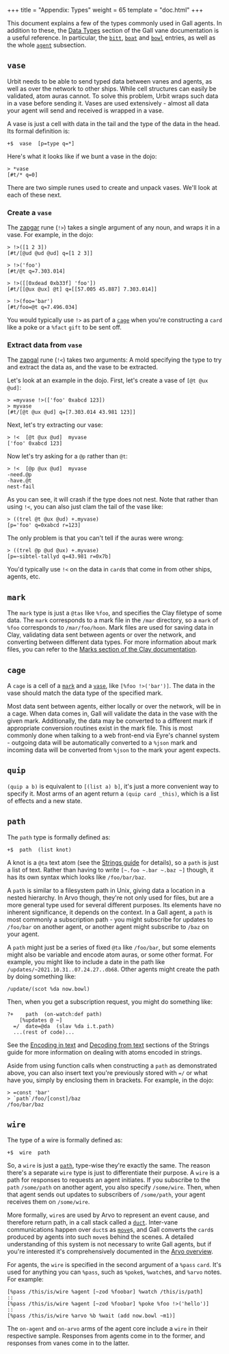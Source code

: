 +++
title = "Appendix: Types"
weight = 65
template = "doc.html"
+++

This document explains a few of the types commonly used in Gall agents. In
addition to these, the [Data Types](/docs/arvo/gall/data-types) section of the
Gall vane documentation is a useful reference. In particular, the
[`bitt`](/docs/arvo/gall/data-types#bitt),
[`boat`](/docs/arvo/gall/data-types#boat) and
[`bowl`](/docs/arvo/gall/data-types#bowl) entries, as well as the whole
[`agent`](/docs/arvo/gall/data-types#agent) subsection.

## `vase`

Urbit needs to be able to send typed data between vanes and agents, as well as
over the network to other ships. While cell structures can easily be validated,
atom auras cannot. To solve this problem, Urbit wraps such data in a vase before
sending it. Vases are used extensively - almost all data your agent will send
and received is wrapped in a vase.

A vase is just a cell with data in the tail and the type of the data in the
head. Its formal definition is:

```hoon
+$  vase  [p=type q=*]
```

Here's what it looks like if we bunt a vase in the dojo:

```
> *vase
[#t/* q=0]
```

There are two simple runes used to create and unpack vases. We'll look at each
of these next.

### Create a `vase`

The [zapgar](https://urbit.org/docs/hoon/reference/rune/zap#-zapgar) rune (`!>`)
takes a single argument of any noun, and wraps it in a vase. For example, in the
dojo:

```
> !>([1 2 3])
[#t/[@ud @ud @ud] q=[1 2 3]]

> !>('foo')
[#t/@t q=7.303.014]

> !>([[0xdead 0xb33f] 'foo'])
[#t/[[@ux @ux] @t] q=[[57.005 45.887] 7.303.014]]

> !>(foo='bar')
[#t/foo=@t q=7.496.034]
```

You would typically use `!>` as part of a [`cage`](#cage) when you're
constructing a `card` like a poke or a `%fact` `gift` to be sent off.

### Extract data from `vase`

The [zapgal](https://urbit.org/docs/hoon/reference/rune/zap#-zapgal) rune (`!<`)
takes two arguments: A mold specifying the type to try and extract the data as,
and the vase to be extracted.

Let's look at an example in the dojo. First, let's create a vase of `[@t @ux @ud]`:

```
> =myvase !>(['foo' 0xabcd 123])
> myvase
[#t/[@t @ux @ud] q=[7.303.014 43.981 123]]
```

Next, let's try extracting our vase:

```
> !<  [@t @ux @ud]  myvase
['foo' 0xabcd 123]
```

Now let's try asking for a `@p` rather than `@t`:

```
> !<  [@p @ux @ud]  myvase
-need.@p
-have.@t
nest-fail
```

As you can see, it will crash if the type does not nest. Note that
rather than using `!<`, you can also just clam the tail of the vase like:

```
> ((trel @t @ux @ud) +.myvase)
[p='foo' q=0xabcd r=123]
```

The only problem is that you can't tell if the auras were wrong:

```
> ((trel @p @ud @ux) +.myvase)
[p=~sibtel-tallyd q=43.981 r=0x7b]
```

You'd typically use `!<` on the data in `card`s that come in from other ships,
agents, etc.

## `mark`

The `mark` type is just a `@tas` like `%foo`, and specifies the Clay filetype of
some data. The `mark` corresponds to a mark file in the `/mar` directory, so a
`mark` of `%foo` corresponds to `/mar/foo/hoon`. Mark files are used for saving
data in Clay, validating data sent between agents or over the network, and
converting between different data types. For more information about mark files,
you can refer to the [Marks section of the Clay
documentation](/docs/arvo/clay/marks/marks).

## `cage`

A `cage` is a cell of a [`mark`](#mark) and a [`vase`](#vase), like `[%foo !>('bar')]`. The data in the vase should match the data type of the specified
mark.

Most data sent between agents, either locally or over the network, will be in a
cage. When data comes in, Gall will validate the data in the vase with the given
mark. Additionally, the data may be converted to a different mark if appropriate
conversion routines exist in the mark file. This is most commonly done when
talking to a web front-end via Eyre's channel system - outgoing data will be
automatically converted to a `%json` mark and incoming data will be converted
from `%json` to the mark your agent expects.

## `quip`

`(quip a b)` is equivalent to `[(list a) b]`, it's just a more convenient way to
specify it. Most arms of an agent return a `(quip card _this)`, which is a list
of effects and a new state.

## `path`

The `path` type is formally defined as:

```hoon
+$  path  (list knot)
```

A knot is a `@ta` text atom (see the [Strings guide](/docs/hoon/guides/strings)
for details), so a `path` is just a list of text. Rather than having to write
`[~.foo ~.bar ~.baz ~]` though, it has its own syntax which looks like
`/foo/bar/baz`.

A `path` is similar to a filesystem path in Unix, giving data a location in a
nested hierarchy. In Arvo though, they're not only used for files, but are a
more general type used for several different purposes. Its elements have no
inherent significance, it depends on the context. In a Gall agent, a `path` is
most commonly a subscription path - you might subscribe for updates to
`/foo/bar` on another agent, or another agent might subscribe to `/baz` on your
agent.

A `path` might just be a series of fixed `@ta` like `/foo/bar`, but some
elements might also be variable and encode atom auras, or some other format. For
example, you might like to include a date in the path like
`/updates/~2021.10.31..07.24.27..db68`. Other agents might create the path by
doing something like:

```hoon
/update/(scot %da now.bowl)
```

Then, when you get a subscription request, you might do something like:

```hoon
?+    path  (on-watch:def path)
    [%updates @ ~]
  =/  date=@da  (slav %da i.t.path)
  ...(rest of code)...
```

See the [Encoding in text](/docs/hoon/guides/strings#encoding-in-text) and
[Decoding from text](/docs/hoon/guides/strings#decoding-from-text) sections of
the Strings guide for more information on dealing with atoms encoded in strings.

Aside from using function calls when constructing a `path` as demonstrated
above, you can also insert text you're previously stored with `=/` or what have
you, simply by enclosing them in brackets. For example, in the dojo:

```
> =const 'bar'
> `path`/foo/[const]/baz
/foo/bar/baz
```

## `wire`

The type of a wire is formally defined as:

```hoon
+$  wire  path
```

So, a `wire` is just a [`path`](#path), type-wise they're exactly the same. The
reason there's a separate `wire` type is just to differentiate their purpose. A
`wire` is a path for responses to requests an agent initiates. If you subscribe
to the `path` `/some/path` on another agent, you also specify `/some/wire`.
Then, when that agent sends out updates to subscribers of `/some/path`, your
agent receives them on `/some/wire`.

More formally, `wire`s are used by Arvo to represent an event cause, and
therefore return path, in a call stack called a
[`duct`](/docs/arvo/overview#duct). Inter-vane communications happen over
`duct`s as [`move`](/docs/arvo/overview#moves)s, and Gall converts the `card`s
produced by agents into such `move`s behind the scenes. A detailed understanding
of this system is not necessary to write Gall agents, but if you're interested
it's comprehensively documented in the [Arvo
overview](/docs/arvo/overview).

For agents, the `wire` is specified in the second argument of a `%pass` `card`.
It's used for anything you can `%pass`, such as `%poke`s, `%watch`es, and
`%arvo` notes. For example:

```hoon
[%pass /this/is/wire %agent [~zod %foobar] %watch /this/is/path]
::
[%pass /this/is/wire %agent [~zod %foobar] %poke %foo !>('hello')]
::
[%pass /this/is/wire %arvo %b %wait (add now.bowl ~m1)]
```

The `on-agent` and `on-arvo` arms of the agent core include a `wire` in their
respective sample. Responses from agents come in to the former, and responses
from vanes come in to the latter.

